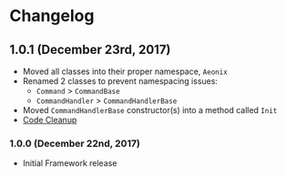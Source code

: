 ﻿# Changelog
## 1.0.1 (December 23rd, 2017)
- Moved all classes into their proper namespace, `Aeonix`
- Renamed 2 classes to prevent namespacing issues:
  - `Command` > `CommandBase`
  - `CommandHandler` > `CommandHandlerBase`
- Moved `CommandHandlerBase` constructor(s) into a method called `Init`
- [Code Cleanup](https://github.com/TakeTenGaming/Aeonix/issues/1)

### 1.0.0 (December 22nd, 2017)
- Initial Framework release
